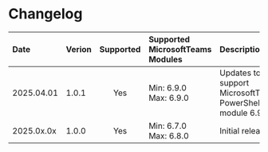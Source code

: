 # Changelog

| Date       | Verion | Supported | Supported MicrosoftTeams Modules | Description                                               |
|:-----------|:-------|:---------:|:---------------------------------|:----------------------------------------------------------|
| 2025.04.01 | 1.0.1  | Yes       | Min: 6.9.0<br>Max: 6.9.0         | Updates to support MicrosoftTeams PowerShell module 6.9.0 |
| 2025.0x.0x | 1.0.0  | Yes       | Min: 6.7.0<br>Max: 6.8.0         | Initial release.                                          |
